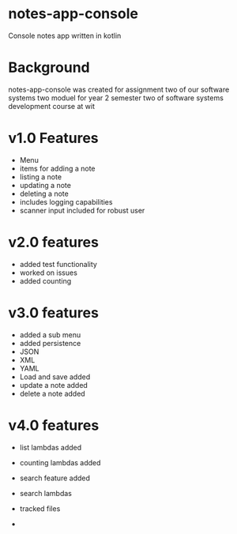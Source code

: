 # notes-app-console
Console notes app written in kotlin

# Background
notes-app-console was created for assignment two of our software systems two moduel for year 2 semester two of software systems development course at wit 

# v1.0 Features 
- Menu 
- items for adding a note
- listing a note
- updating a note
- deleting a note
- includes logging capabilities 
- scanner input included for robust user 

# v2.0 features 
- added test functionality 
- worked on issues
- added counting 

# v3.0 features 
- added a sub menu 
- added persistence 
- JSON
- XML
- YAML 
- Load and save added 
- update a note added 
- delete a note added 


# v4.0 features 
- list lambdas added 
- counting lambdas added
- search feature added 
- search lambdas 
- tracked files 
 
- 
